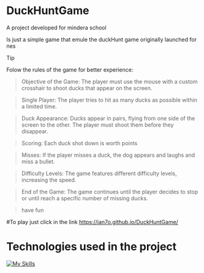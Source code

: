 # DuckHuntGame

A project developed for mindera school  

Is just a simple game that emule the duckHunt game originally launched for nes


> [!TIP]
> Folow the rules of the game for better experience:

>   Objective of the Game: The player must use the mouse with a custom crosshair to shoot ducks that appear on the screen.

>  Single Player: The player tries to hit as many ducks as possible within a limited time.

>  Duck Appearance: Ducks appear in pairs, flying from one side of the screen to the other. The player must shoot them before they disappear.

>  Scoring: Each duck shot down is worth points

>   Misses: If the player misses a duck, the dog appears and laughs and miss a bullet.

>  Difficulty Levels: The game features different difficulty levels, increasing the speed.

>   End of the Game: The game continues until the player decides to stop or until reach a specific number of missing ducks.

> have fun 

#To play just click in the link https://ian7o.github.io/DuckHuntGame/

# Technologies used in the project
[![My Skills](https://skillicons.dev/icons?i=js,html,css)](https://skillicons.dev)
